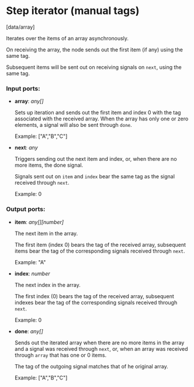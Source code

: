 # Step iterator (manual tags)

[data/array]

Iterates over the items of an array asynchronously.

On receiving the array, the node sends out the first item (if any) using the same tag.

Subsequent items will be sent out on receiving signals on `next`, using the same tag.

### Input ports:

* __array__: _any[]_

    Sets up iteration and sends out the first item and index 0 with the tag associated with the received array.
    When the array has only one or zero elements, a signal will also be sent through `done`. 
    
    Example:
    ["A","B","C"]



* __next__: _any_

    Triggers sending out the next item and index, or, when there are no more items, the done signal.
    
    Signals sent out on `item` and `index` bear the same tag as the signal received through `next`.
    
    Example:
    0



### Output ports:

* __item__: _any[][number]_

    The next item in the array.
    
    The first item (index 0) bears the tag of the received array, subsequent items bear the tag of the corresponding signals received through `next`.
    
    Example:
    "A"



* __index__: _number_

    The next index in the array.
    
    The first index (0) bears the tag of the received array, subsequent indexes bear the tag of the corresponding signals received through `next`.
    
    Example:
    0



* __done__: _any[]_

    Sends out the iterated array when there are no more items in the array and a signal was received through `next`, or, when an array was received through `array` that has one or 0 items.
    
    The tag of the outgoing signal matches that of he original array.
    
    Example:
    ["A","B","C"]



